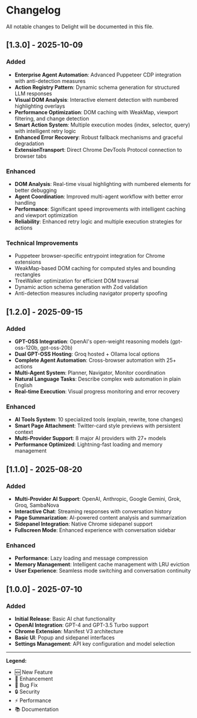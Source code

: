 # Changelog

All notable changes to Delight will be documented in this file.

## [1.3.0] - 2025-10-09

### Added
- **Enterprise Agent Automation**: Advanced Puppeteer CDP integration with anti-detection measures
- **Action Registry Pattern**: Dynamic schema generation for structured LLM responses
- **Visual DOM Analysis**: Interactive element detection with numbered highlighting overlays
- **Performance Optimization**: DOM caching with WeakMap, viewport filtering, and change detection
- **Smart Action System**: Multiple execution modes (index, selector, query) with intelligent retry logic
- **Enhanced Error Recovery**: Robust fallback mechanisms and graceful degradation
- **ExtensionTransport**: Direct Chrome DevTools Protocol connection to browser tabs

### Enhanced
- **DOM Analysis**: Real-time visual highlighting with numbered elements for better debugging
- **Agent Coordination**: Improved multi-agent workflow with better error handling
- **Performance**: Significant speed improvements with intelligent caching and viewport optimization
- **Reliability**: Enhanced retry logic and multiple execution strategies for actions

### Technical Improvements
- Puppeteer browser-specific entrypoint integration for Chrome extensions
- WeakMap-based DOM caching for computed styles and bounding rectangles
- TreeWalker optimization for efficient DOM traversal
- Dynamic action schema generation with Zod validation
- Anti-detection measures including navigator property spoofing

## [1.2.0] - 2025-09-15

### Added
- **GPT-OSS Integration**: OpenAI's open-weight reasoning models (gpt-oss-120b, gpt-oss-20b)
- **Dual GPT-OSS Hosting**: Groq hosted + Ollama local options
- **Complete Agent Automation**: Cross-browser automation with 25+ actions
- **Multi-Agent System**: Planner, Navigator, Monitor coordination
- **Natural Language Tasks**: Describe complex web automation in plain English
- **Real-time Execution**: Visual progress monitoring and error recovery

### Enhanced
- **AI Tools System**: 10 specialized tools (explain, rewrite, tone changes)
- **Smart Page Attachment**: Twitter-card style previews with persistent context
- **Multi-Provider Support**: 8 major AI providers with 27+ models
- **Performance Optimized**: Lightning-fast loading and memory management

## [1.1.0] - 2025-08-20

### Added
- **Multi-Provider AI Support**: OpenAI, Anthropic, Google Gemini, Grok, Groq, SambaNova
- **Interactive Chat**: Streaming responses with conversation history
- **Page Summarization**: AI-powered content analysis and summarization
- **Sidepanel Integration**: Native Chrome sidepanel support
- **Fullscreen Mode**: Enhanced experience with conversation sidebar

### Enhanced
- **Performance**: Lazy loading and message compression
- **Memory Management**: Intelligent cache management with LRU eviction
- **User Experience**: Seamless mode switching and conversation continuity

## [1.0.0] - 2025-07-10

### Added
- **Initial Release**: Basic AI chat functionality
- **OpenAI Integration**: GPT-4 and GPT-3.5 Turbo support
- **Chrome Extension**: Manifest V3 architecture
- **Basic UI**: Popup and sidepanel interfaces
- **Settings Management**: API key configuration and model selection

---

**Legend:**
- 🆕 New Feature
- 🔧 Enhancement
- 🐛 Bug Fix
- 🔒 Security
- ⚡ Performance
- 📚 Documentation